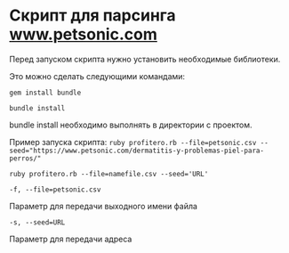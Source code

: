 # Скрипт для парсинга www.petsonic.com 

Перед запуском скрипта нужно установить необходимые библиотеки.

Это можно сделать следующими командами:

`gem install bundle`

`bundle install`
 
 bundle install необходимо выполнять в директории с проектом.
 
 Пример запуска скрипта: `ruby profitero.rb --file=petsonic.csv --seed="https://www.petsonic.com/dermatitis-y-problemas-piel-para-perros/" `
  
`ruby profitero.rb --file=namefile.csv --seed='URL'`

`-f, --file=petsonic.csv `

Параметр для передачи выходного имени файла

`-s, --seed=URL`

Параметр для передачи адреса
